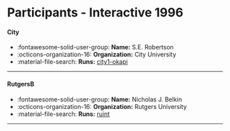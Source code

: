 # Participants - Interactive 1996 

#### City
 - :fontawesome-solid-user-group: **Name:** S.E. Robertson
 - :octicons-organization-16: **Organization:** City University
 - :material-file-search: **Runs:** [city1-okapi](./runs.md#city1-okapi) 

---
#### RutgersB
 - :fontawesome-solid-user-group: **Name:** Nicholas J. Belkin
 - :octicons-organization-16: **Organization:** Rutgers University
 - :material-file-search: **Runs:** [ruint](./runs.md#ruint) 

---
